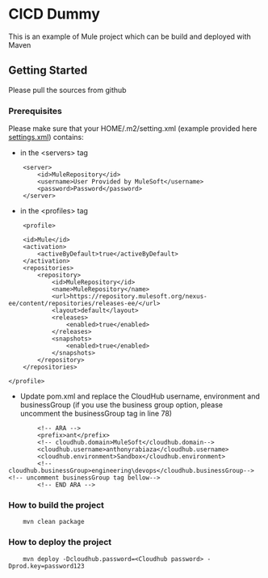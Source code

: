 # CICD Dummy

This is an example of Mule project which can be build and deployed with Maven

## Getting Started

Please pull the sources from github

### Prerequisites

Please make sure that your HOME/.m2/setting.xml (example provided here [settings.xml](resources/settings.xml)) contains:

- in the &lt;servers&gt; tag
```
    <server>
    	<id>MuleRepository</id>
    	<username>User Provided by MuleSoft</username>
    	<password>Password</password>
	</server>
```

- in the &lt;profiles&gt; tag

```
	<profile>
 
    <id>Mule</id>
    <activation>
        <activeByDefault>true</activeByDefault>
    </activation>
    <repositories>
        <repository>
            <id>MuleRepository</id>
            <name>MuleRepository</name>
            <url>https://repository.mulesoft.org/nexus-ee/content/repositories/releases-ee/</url>
            <layout>default</layout>
            <releases>
                <enabled>true</enabled>
            </releases>
            <snapshots>
                <enabled>true</enabled>
            </snapshots>
        </repository>
    </repositories>
 
</profile>
```
- Update pom.xml and replace the CloudHub username, environment and businessGroup (if you use the business group option, please uncomment the businessGroup tag in line 78)

```
        <!-- ARA -->
    	<prefix>ant</prefix>
    	<!-- cloudhub.domain>MuleSoft</cloudhub.domain-->
    	<cloudhub.username>anthonyrabiaza</cloudhub.username>
    	<cloudhub.environment>Sandbox</cloudhub.environment>
    	<!-- cloudhub.businessGroup>engineering\devops</cloudhub.businessGroup--><!-- uncomment businessGroup tag bellow-->
		<!-- END ARA -->
```
### How to build the project

```
    mvn clean package
```

### How to deploy the project

```
    mvn deploy -Dcloudhub.password=<Cloudhub password> -Dprod.key=password123
```